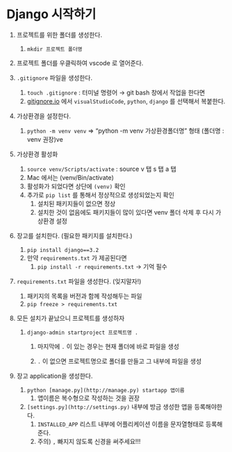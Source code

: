 # Django 시작하기

1. 프로젝트를 위한 폴더를 생성한다.
    1. `mkdir 프로젝트 폴더명`
    
2. 프로젝트 폴더를 우클릭하여 vscode 로 열어준다.
    
    
3. `.gitignore` 파일을 생성한다.
    1. `touch .gitignore` : 터미널 명령어 → git bash 창에서 작업을 한다면
    2. [gitignore.io](http://gitignore.io) 에서 `visualStudioCode`, `python`, `django` 를 선택해서 복붙한다.
    
4. 가상환경을 설정한다.
    1. `python -m venv venv` ⇒ “python -m venv 가상환경폴더명” 형태 (폴더명 : venv 권장)ve
    
5. 가상환경 활성화
    1. `source venv/Scripts/activate` : source v 탭 s 탭 a 탭
    2. Mac 에서는 (venv/Bin/activate)
    3. 활성화가 되었다면 상단에 `(venv)` 확인
    4. 추가로 `pip list` 를 통해서 정상적으로 생성되었는지 확인
        1. 설치된 패키지들이 없으면 정상
        2. 설치한 것이 없음에도 패키지들이 많이 있다면 venv 폴더 삭제 후 다시 가상환경 설정
        
6. 장고를 설치한다. (필요한 패키지를 설치한다.)
    1. `pip install django==3.2` 
    2. 만약 `requirements.txt` 가 제공된다면
        1. `pip install -r requirements.txt`   → 기억 필수
        
7. `requirements.txt` 파일을 생성한다.  (잊지말자!)
    1. 패키지의 목록을 버전과 함께 작성해두는 파일
    2. `pip freeze > requirements.txt`
    
8. 모든 설치가 끝났으니 프로젝트를 생성하자
    1. `django-admin startproject 프로젝트명 .`
        1. 마지막에 `.` 이 있는 경우는 현재 폴더에 바로 파일을 생성
        
        2. `.` 이 없으면 프로젝트명으로 폴더를 만들고 그 내부에 파일을 생성
        
9. 장고 application을 생성한다.
    1. `python [manage.py](http://manage.py) startapp 앱이름`
        1. 앱이름은 복수형으로 작성하는 것을 권장
    2. `[settings.py](http://settings.py)` 내부에 방금 생성한 앱을 등록해야한다.
        1. `INSTALLED_APP` 리스트 내부에 어플리케이션 이름을 문자열형태로 등록해준다.
        2. 주의) `,` 빠지지 않도록 신경을 써주세요!!!